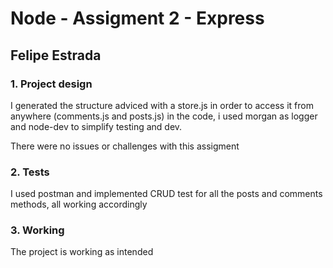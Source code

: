 # Node - Assigment 2 - Express
## Felipe Estrada

### 1. Project design

I generated the structure adviced with a store.js in order to access it from anywhere (comments.js and posts.js) in the code, i used morgan as logger and node-dev to simplify testing and dev. 

There were no issues or challenges with this assigment

### 2. Tests

I used postman and implemented CRUD test for all the posts and comments methods, all working accordingly


### 3. Working

The project is working as intended